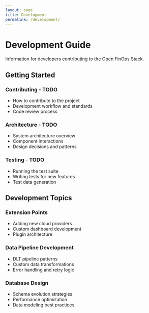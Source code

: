 ```yaml
---
layout: page
title: Development
permalink: /development/
---
```


# Development Guide

Information for developers contributing to the Open FinOps Stack.

## Getting Started

### Contributing - TODO
- How to contribute to the project
- Development workflow and standards
- Code review process

### Architecture - TODO
- System architecture overview
- Component interactions
- Design decisions and patterns

### Testing - TODO
- Running the test suite
- Writing tests for new features
- Test data generation

## Development Topics

### Extension Points
- Adding new cloud providers
- Custom dashboard development
- Plugin architecture

### Data Pipeline Development
- DLT pipeline patterns
- Custom data transformations
- Error handling and retry logic

### Database Design
- Schema evolution strategies
- Performance optimization
- Data modeling best practices